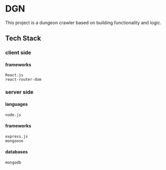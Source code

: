 # DGN

This project is a dungeon crawler based on building functionality and logic.

## Tech Stack

### client side

#### frameworks

    React.js
    react-router-dom

### server side

#### languages

    node.js

#### frameworks

    express.js
    mongoose

#### databases

    mongodb
